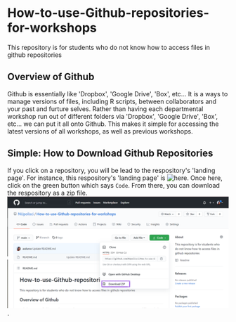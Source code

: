 # How-to-use-Github-repositories-for-workshops
This repository is for students who do not know how to access files in github repositories

## Overview of Github
Github is essentially like 'Dropbox', 'Google Drive', 'Box', etc... It is a ways to manage versions of files, including R scripts, between collaborators and your past and furture selves. Rather than having each departmental workshop run out of different folders via 'Dropbox', 'Google Drive', 'Box', etc... we can put it all onto Github. This makes it simple for accessing the latest versions of all workshops, as well as previous workshops. 

## Simple: How to Download Github Repositories 

If you click on a repository, you will be lead to the respository's 'landing page'. For instance, this respository's 'landing page' is ![here](https://github.com/NUpolisci/How-to-use-Github-repositories-for-workshops). Once here, click on the green button which says `Code`. From there, you can download the respository as a zip file. ![See purple box in image below](Figures/Download.png).
